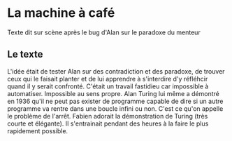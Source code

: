 La machine à café
=================

Texte dit sur scène après le bug d'Alan sur le paradoxe du menteur

Le texte
--------


L'idée était de tester Alan sur des contradiction et des paradoxe, de trouver ceux qui le faisait planter et de lui apprendre à s'interdire d'y réfléhcir quand il y serait confronté. C'était un travail fastidieu car impossible à automatiser. Impossible au sens propre. Alan Turing lui même a démontré en 1936 qu'il ne peut pas exister de programme capable de dire si un autre programme va rentre dans une boucle infini ou non. C'est ce qu'on appelle le problème de l'arrêt. Fabien adorait la démonstration de Turing (très courte et élégante). Il s'entrainait pendant des heures à la faire le plus rapidement possible.
